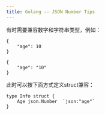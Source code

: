 ```yaml
---
title: Golang -- JSON Number Tips
---
```



有时需要兼容数字和字符串类型，例如：
```
{
    "age": 10
}

{
    "age": "10"
}
```

此时可以按下面方式定义struct兼容：
```
type Info struct {
    Age json.Number  `json:"age"`
}
```
